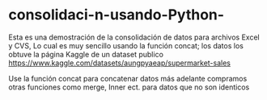 # consolidaci-n-usando-Python-

Esta es una demostración de la consolidación de datos para archivos Excel y CVS, Lo cual es muy sencillo usando la función concat; los datos los obtuve la página Kaggle de un dataset publico 
https://www.kaggle.com/datasets/aungpyaeap/supermarket-sales

Use la función concat para concatenar datos más adelante compramos otras funciones como merge, Inner ect. para datos que no son identicos
